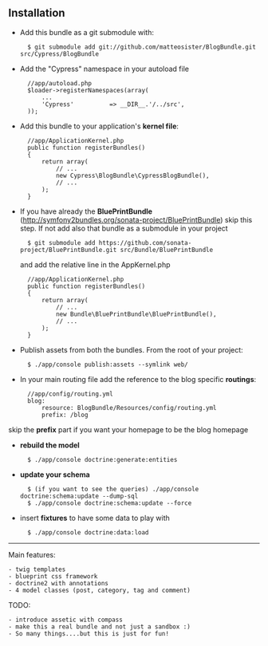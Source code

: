 Installation
------------

* Add this bundle as a git submodule with:

        $ git submodule add git://github.com/matteosister/BlogBundle.git src/Cypress/BlogBundle

* Add the "Cypress" namespace in your autoload file

        //app/autoload.php
        $loader->registerNamespaces(array(
            ...
            'Cypress'          => __DIR__.'/../src',
        ));

* Add this bundle to your application's **kernel file**:

        //app/ApplicationKernel.php
        public function registerBundles()
        {
            return array(
                // ...
                new Cypress\BlogBundle\CypressBlogBundle(),
                // ...
            );
        }

* If you have already the **BluePrintBundle** (http://symfony2bundles.org/sonata-project/BluePrintBundle) skip this step.
If not add also that bundle as a submodule in your project

        $ git submodule add https://github.com/sonata-project/BluePrintBundle.git src/Bundle/BluePrintBundle

    and add the relative line in the AppKernel.php

        //app/ApplicationKernel.php
        public function registerBundles()
        {
            return array(
                // ...
                new Bundle\BluePrintBundle\BluePrintBundle(),
                // ...
            );
        }

* Publish assets from both the bundles. From the root of your project:

        $ ./app/console publish:assets --symlink web/

* In your main routing file add the reference to the blog specific **routings**:

        //app/config/routing.yml
        blog:
            resource: BlogBundle/Resources/config/routing.yml
            prefix: /blog

skip the **prefix** part if you want your homepage to be the blog homepage

* **rebuild the model**

        $ ./app/console doctrine:generate:entities

* **update your schema**

        $ (if you want to see the queries) ./app/console doctrine:schema:update --dump-sql
        $ ./app/console doctrine:schema:update --force

* insert **fixtures** to have some data to play with

        $ ./app/console doctrine:data:load

---------

Main features:

    - twig templates
    - blueprint css framework
    - doctrine2 with annotations
    - 4 model classes (post, category, tag and comment)

TODO:
    
    - introduce assetic with compass
    - make this a real bundle and not just a sandbox :)
    - So many things....but this is just for fun!